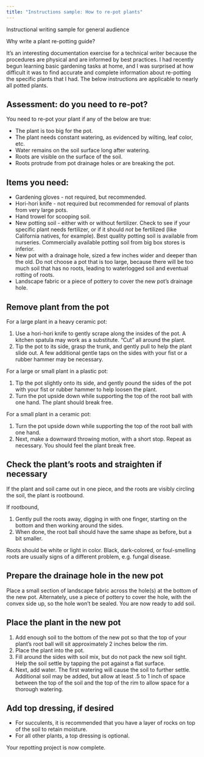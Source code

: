 ```yaml
---
title: "Instructions sample: How to re-pot plants"
---
```


Instructional writing sample for general audience

Why write a plant re-potting guide?

It’s an interesting documentation exercise for a technical writer because the procedures are physical and are informed by best practices.  I had recently begun learning basic gardening tasks at home, and I was surprised at how difficult it was to find accurate and complete information about re-potting the specific plants that I had.  The below instructions are applicable to nearly all potted plants. 


## Assessment: do you need to re-pot?

You need to re-pot your plant if any of the below are true:
* The plant is too big for the pot.
* The plant needs constant watering, as evidenced by wilting, leaf color, etc.
* Water remains on the soil surface long after watering.
* Roots are visible on the surface of the soil.
* Roots protrude from pot drainage holes or are breaking the pot.

## Items you need:

* Gardening gloves - not required, but recommended.
* Hori-hori knife - not required but recommended for removal of plants from very large pots.
* Hand trowel for scooping soil.
* New potting soil - either with or without fertilizer.  Check to see if your specific plant needs fertilizer, or if it should *not* be fertilized (like California natives, for example).  Best quality potting soil is available from nurseries.  Commercially available potting soil from big box stores is inferior.
* New pot with a drainage hole, sized a few inches wider and deeper than the old.  Do not choose a pot that is too large, because there will be too much soil that has no roots, leading to waterlogged soil and eventual rotting of roots.
* Landscape fabric or a piece of pottery to cover the new pot’s drainage hole.

## Remove plant from the pot

For a large plant in a heavy ceramic pot:
1. Use a hori-hori knife to gently scrape along the insides of the pot.  A kitchen spatula may work as a substitute.  “Cut” all around the plant.
2. Tip the pot to its side, grasp the trunk, and gently pull to help the plant slide out.  A few additional gentle taps on the sides with your fist or a rubber hammer may be necessary.

For a large or small plant in a plastic pot:
1. Tip the pot slightly onto its side, and gently pound the sides of the pot with your fist or rubber hammer to help loosen the plant.
2. Turn the pot upside down while supporting the top of the root ball with one hand.  The plant should break free.

For a small plant in a ceramic pot:
1. Turn the pot upside down while supporting the top of the root ball with one hand.
2. Next, make a downward throwing motion, with a short stop.  Repeat as necessary.  You should feel the plant break free.

## Check the plant’s roots and straighten if necessary

If the plant and soil came out in one piece, and the roots are visibly circling the soil, the plant is rootbound.

If rootbound,
1. Gently pull the roots away, digging in with one finger, starting on the bottom and then working around the sides.
2. When done, the root ball should have the same shape as before, but a bit smaller.

Roots should be white or light in color. Black, dark-colored, or foul-smelling roots are usually signs of a different problem, e.g. fungal disease.

## Prepare the drainage hole in the new pot

Place a small section of landscape fabric across the hole(s) at the bottom of the new pot.
Alternately, use a piece of pottery to cover the hole, with the convex side up, so the hole won’t be sealed.  You are now ready to add soil.

## Place the plant in the new pot

1. Add enough soil to the bottom of the new pot so that the top of your plant’s root ball will sit approximately 2 inches below the rim.
2. Place the plant into the pot.
3. Fill around the sides with soil mix, but do not pack the new soil tight.  Help the soil settle by tapping the pot against a flat surface.
4. Next, add water.  The first watering will cause the soil to further settle. Additional soil may be added, but allow at least .5 to 1 inch of space between the top of the soil and the top of the rim to allow space for a thorough watering.

## Add top dressing, if desired

* For succulents, it is recommended that you have a layer of rocks on top of the soil to retain moisture.
* For all other plants, a top dressing is optional.  

Your repotting project is now complete.
